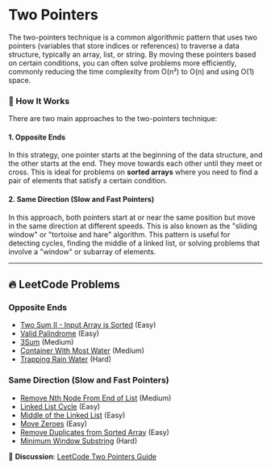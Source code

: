 # Two Pointers

The two-pointers technique is a common algorithmic pattern that uses two pointers (variables that store indices or references) to traverse a data structure, typically an array, list, or string. By moving these pointers based on certain conditions, you can often solve problems more efficiently, commonly reducing the time complexity from O(n²) to O(n) and using O(1) space.

### 🤔 How It Works

There are two main approaches to the two-pointers technique:

#### 1. Opposite Ends
In this strategy, one pointer starts at the beginning of the data structure, and the other starts at the end. They move towards each other until they meet or cross. This is ideal for problems on **sorted arrays** where you need to find a pair of elements that satisfy a certain condition.

#### 2. Same Direction (Slow and Fast Pointers)
In this approach, both pointers start at or near the same position but move in the same direction at different speeds. This is also known as the "sliding window" or "tortoise and hare" algorithm. This pattern is useful for detecting cycles, finding the middle of a linked list, or solving problems that involve a "window" or subarray of elements.

---

## 🔥 LeetCode Problems

### Opposite Ends
- [Two Sum II - Input Array is Sorted](https://leetcode.com/problems/two-sum-ii-input-array-is-sorted/) (Easy)
- [Valid Palindrome](https://leetcode.com/problems/valid-palindrome/) (Easy)
- [3Sum](https://leetcode.com/problems/3sum/) (Medium)
- [Container With Most Water](https://leetcode.com/problems/container-with-most-water/) (Medium)
- [Trapping Rain Water](https://leetcode.com/problems/trapping-rain-water/) (Hard)

### Same Direction (Slow and Fast Pointers)
- [Remove Nth Node From End of List](https://leetcode.com/problems/remove-nth-node-from-end-of-list/) (Medium)
- [Linked List Cycle](https://leetcode.com/problems/linked-list-cycle/) (Easy)
- [Middle of the Linked List](https://leetcode.com/problems/middle-of-the-linked-list/) (Easy)
- [Move Zeroes](https://leetcode.com/problems/move-zeroes/) (Easy)
- [Remove Duplicates from Sorted Array](https://leetcode.com/problems/remove-duplicates-from-sorted-array/) (Easy)
- [Minimum Window Substring](https://leetcode.com/problems/minimum-window-substring/) (Hard)

💬 **Discussion**: [LeetCode Two Pointers Guide](https://leetcode.com/discuss/general-discussion/657507/)